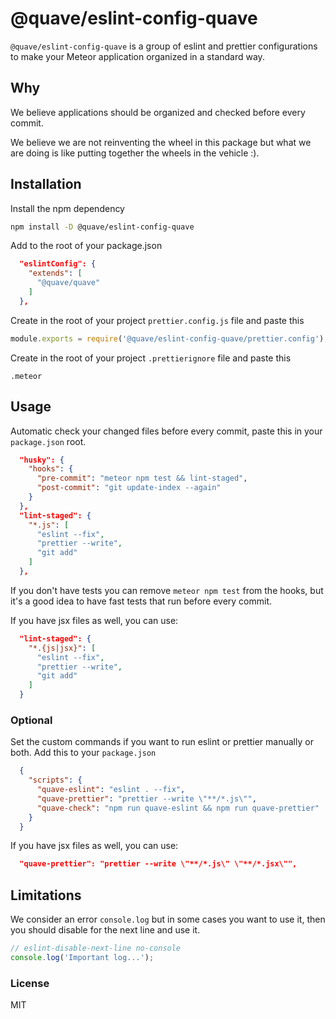 # @quave/eslint-config-quave

`@quave/eslint-config-quave` is a group of eslint and prettier configurations to make your Meteor application organized in a standard way.

## Why
We believe applications should be organized and checked before every commit.

We believe we are not reinventing the wheel in this package but what we are doing is like putting together the wheels in the vehicle :).

## Installation

Install the npm dependency
```sh
npm install -D @quave/eslint-config-quave
```

Add to the root of your package.json

```json
  "eslintConfig": {
    "extends": [
      "@quave/quave"
    ]
  },
```

Create in the root of your project `prettier.config.js` file and paste this

```javascript
module.exports = require('@quave/eslint-config-quave/prettier.config');
```

Create in the root of your project `.prettierignore` file and paste this

`.meteor`

## Usage

Automatic check your changed files before every commit, paste this in your `package.json` root.
```json
  "husky": {
    "hooks": {
      "pre-commit": "meteor npm test && lint-staged",
      "post-commit": "git update-index --again"
    }
  },
  "lint-staged": {
    "*.js": [
      "eslint --fix",
      "prettier --write",
      "git add"
    ]
  },
```
If you don't have tests you can remove `meteor npm test` from the hooks, but it's a good idea to have fast tests that run before every commit.

If you have jsx files as well, you can use:
```json
  "lint-staged": {
    "*.{js|jsx}": [
      "eslint --fix",
      "prettier --write",
      "git add"
    ]
  }
```

### Optional

Set the custom commands if you want to run eslint or prettier manually or both. Add this to your `package.json`
```json
  {
    "scripts": {
      "quave-eslint": "eslint . --fix",
      "quave-prettier": "prettier --write \"**/*.js\"",
      "quave-check": "npm run quave-eslint && npm run quave-prettier"
    }
  }
```

If you have jsx files as well, you can use:
```json
  "quave-prettier": "prettier --write \"**/*.js\" \"**/*.jsx\"",
```

## Limitations

We consider an error `console.log` but in some cases you want to use it, then you should disable for the next line and use it.
```javascript
// eslint-disable-next-line no-console
console.log('Important log...');
``` 

### License

MIT
